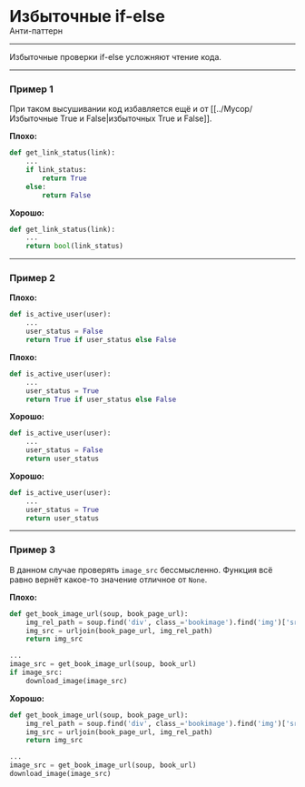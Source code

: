 
<div class="sticky-header">
  <div>
    <h1 style="margin: 0;">Избыточные if-else</h1>
    <p style="margin: 0;">Анти-паттерн</p>
  </div>
</div>

***

Избыточные проверки if-else усложняют чтение кода.

***

### Пример 1

При таком высушивании код избавляется ещё и от [[../Мусор/Избыточные True и False|избыточных True и False]].

**Плохо:**
```python
def get_link_status(link):
    ...
    if link_status:
        return True
    else:
        return False
```
**Хорошо:**
```python
def get_link_status(link):
    ...
    return bool(link_status)
```
***

### Пример 2

**Плохо:**
```python
def is_active_user(user):
    ...
    user_status = False
    return True if user_status else False
```
**Плохо:**
```python
def is_active_user(user):
    ...
    user_status = True
    return True if user_status else False
```
**Хорошо:**
```python
def is_active_user(user):
    ...
    user_status = False
    return user_status
```
**Хорошо:**
```python
def is_active_user(user):
    ...
    user_status = True
    return user_status
```
***

### Пример 3

В данном случае проверять `image_src` беcсмысленно. Функция всё равно вернёт какое-то значение отличное от `None`.

**Плохо:**
```python
def get_book_image_url(soup, book_page_url):
    img_rel_path = soup.find('div', class_='bookimage').find('img')['src']
    img_src = urljoin(book_page_url, img_rel_path)
    return img_src

...
image_src = get_book_image_url(soup, book_url)
if image_src:
    download_image(image_src)
```
**Хорошо:**
```python
def get_book_image_url(soup, book_page_url):
    img_rel_path = soup.find('div', class_='bookimage').find('img')['src']
    img_src = urljoin(book_page_url, img_rel_path)
    return img_src

...
image_src = get_book_image_url(soup, book_url)
download_image(image_src)
```

